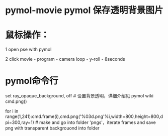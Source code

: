 # pymol-movie pymol 保存透明背景图片
# 鼠标操作：
1 open pse with pymol

2 click movie - program - camera loop - y-roll - 8seconds
# pymol命令行
set ray_opaque_background, off # 设置背景透明，详细介绍见 pymol wiki cmd.png()

for i in range(1,241):cmd.frame(i),cmd.png('%03d.png'%i,width=800,height=800,dpi=300,ray=1) # make and go into folder 'pngs'，iterate frames and save png with transparent backgrouond into folder
